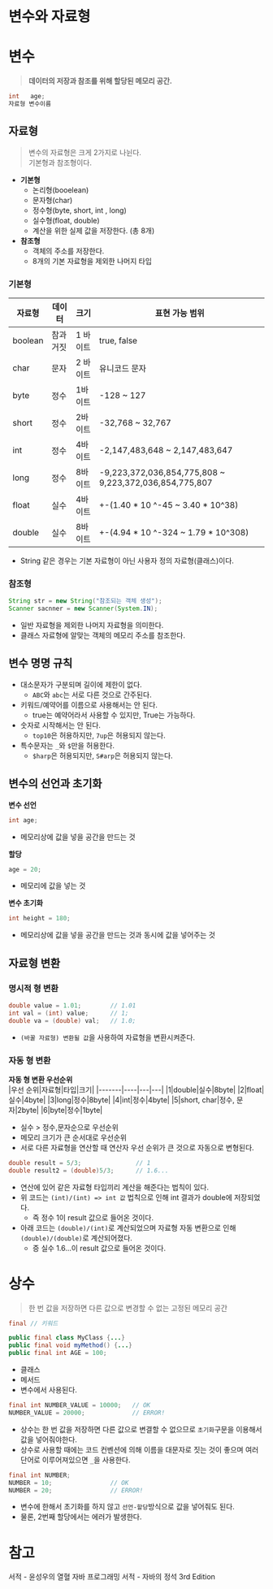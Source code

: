 변수와 자료형 
=============

# 변수        
> **데이터의 저장과 참조를 위해 할당된 메모리 공간.**           
   
```java
int   age; 
자료형 변수이름 
```

## 자료형     
> 변수의 자료형은 크게 2가지로 나뉜다.   
> 기본형과 참조형이다.   

* **기본형**
  * 논리형(booelean)
  * 문자형(char)
  * 정수형(byte, short, int , long)
  * 실수형(float, double)    
  * 계산을 위한 실제 값을 저장한다. (총 8개)    
* **참조형**    
  * 객체의 주소를 저장한다.   
  * 8개의 기본 자료형을 제외한 나머지 타입      

### 기본형
|자료형|데이터|크기|표현 가능 범위|
|----|-----|---|----------|
|boolean|참과 거짓|1 바이트|true, false|
|char|문자|2 바이트|유니코드 문자|
|byte|정수|1바이트|-128 ~ 127|
|short|정수|2바이트|-32,768 ~ 32,767|
|int|정수|4바이트|-2,147,483,648 ~ 2,147,483,647|
|long|정수|8바이트|-9,223,372,036,854,775,808 ~ 9,223,372,036,854,775,807|
|float|실수|4바이트|+-(1.40 * 10 ^-45 ~ 3.40 * 10^38)|
|double|실수|8바이트|+-(4.94 * 10 ^-324 ~ 1.79 * 10^308)|
        
* String 같은 경우는 기본 자료형이 아닌 사용자 정의 자료형(클래스)이다.             

### 참조형
```java
String str = new String("참조되는 객체 생성");
Scanner sacnner = new Scanner(System.IN);
```
* 일반 자료형을 제외한 나머지 자료형을 의미한다.   
* 클래스 자료형에 알맞는 객체의 메모리 주소를 참조한다.    
      
## 변수 명명 규칙            
* 대소문자가 구분되며 길이에 제한이 없다.      
  * `ABC`와 `abc`는 서로 다른 것으로 간주된다.      
* 키워드/예약어를 이름으로 사용해서는 안 된다.      
  * true는 예약어라서 사용할 수 있지만, True는 가능하다.     
* 숫자로 시작해서는 안 된다.     
  * `top10`은 허용하지만, `7up`은 허용되지 않는다.      
* 특수문자는 `_`와 `$`만을 허용한다.     
  * `$harp`은 허용되지만, `S#arp`은 허용되지 않는다.     

## 변수의 선언과 초기화   
**변수 선언**
```java
int age;
```
* 메모리상에 값을 넣을 공간을 만드는 것 

**할당**
```java
age = 20;
```
* 메모리에 값을 넣는 것 


**변수 초기화**
```java
int height = 180;
```
* 메모리상에 값을 넣을 공간을 만드는 것과 동시에 값을 넣어주는 것 

## 자료형 변환       
### 명시적 형 변환   
```java
double value = 1.01;        // 1.01   
int val = (int) value;      // 1;
double va = (double) val;   // 1.0;
```
* `(바꿀 자료형) 변환될 값`을 사용하여 자료형을 변환시켜준다.    

### 자동 형 변환
**자동 형 변환 우선순위**     
|우선 순위|자료형|타입|크기|
|-------|----|---|---|
|1|double|실수|8byte|
|2|float|실수|4byte|
|3|long|정수|8byte|
|4|int|정수|4byte|
|5|short, char|정수, 문자|2byte|
|6|byte|정수|1byte|
      
* 실수 > 정수,문자순으로 우선순위      
* 메모리 크기가 큰 순서대로 우선순위       
* 서로 다른 자료형을 연산할 때 연산자 우선 순위가 큰 것으로 자동으로 변형된다.        
       
```java
double result = 5/3;               // 1
double result2 = (double)5/3;      // 1.6...        
```
* 연산에 있어 같은 자료형 타입끼리 계산을 해준다는 법칙이 있다.  
* 위 코드는 `(int)/(int) => int 값` 법칙으로 인해 int 결과가 double에 저장되었다.  
  * 즉 정수 1이 result 값으로 들어온 것이다.   
* 아래 코드는 `(double)/(int)`로 계산되었으며 자료형 자동 변환으로 인해 `(double)/(double)`로 계산되어졌다.   
  * 증 실수 1.6...이 result 값으로 들어온 것이다.

# 상수  
> 한 번 값을 저장하면 다른 값으로 변경할 수 없는 고정된 메모리 공간 
   
```java
final // 키워드   

public final class MyClass {...}
public final void myMethod() {...}
public final int AGE = 100;
```
* 클래스 
* 메서드 
* 변수에서 사용된다.  

```java
final int NUMBER_VALUE = 10000;   // OK
NUMBER_VALUE = 20000;             // ERROR!
```
* 상수는 한 번 값을 저장하면 다른 값으로 변결할 수 없으므로 `초기화`구문을 이용해서 값을 넣어줘야한다.   
* 상수로 사용할 때에는 코드 컨벤션에 의해 이름을 대문자로 짓는 것이 좋으며 여러 단어로 이루어져있으면 `_`을 사용한다.       

```java
final int NUMBER;
NUMBER = 10;                // OK
NUMBER = 20;                // ERROR!  
```
* 변수에 한해서 초기화를 하지 않고 `선언-할당`방식으로 값을 넣어줘도 된다.  
* 물론, 2번째 할당에서는 에러가 발생한다.   

# 참고
서적 - 윤성우의 열혈 자바 프로그래밍
서적 - 자바의 정석 3rd Edition
